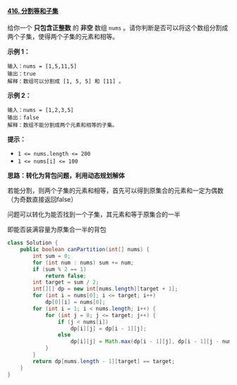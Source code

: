 #### [416. 分割等和子集](https://leetcode-cn.com/problems/partition-equal-subset-sum/)



给你一个 **只包含正整数** 的 **非空** 数组 `nums` 。请你判断是否可以将这个数组分割成两个子集，使得两个子集的元素和相等。

 

**示例 1：**

```
输入：nums = [1,5,11,5]
输出：true
解释：数组可以分割成 [1, 5, 5] 和 [11] 。
```

**示例 2：**

```
输入：nums = [1,2,3,5]
输出：false
解释：数组不能分割成两个元素和相等的子集。
```

 

**提示：**

- `1 <= nums.length <= 200`
- `1 <= nums[i] <= 100`



**思路：转化为背包问题，利用动态规划解体**

若能分割，则两个子集的元素和相等，首先可以得到原集合的元素和一定为偶数（为奇数直接返回false）

问题可以转化为能否找到一个子集，其元素和等于原集合的一半

即能否装满容量为原集合一半的背包

```java
class Solution {
    public boolean canPartition(int[] nums) {
        int sum = 0;
        for (int num : nums) sum += num;
        if (sum % 2 == 1)
            return false;
        int target = sum / 2;
        int[][] dp = new int[nums.length][target + 1];
        for (int i = nums[0]; i <= target; i++)
            dp[0][i] = nums[0];
        for (int i = 1; i < nums.length; i++) {
            for (int j = 0; j <= target; j++) {
                if (j < nums[i])
                    dp[i][j] = dp[i - 1][j];
                else
                    dp[i][j] = Math.max(dp[i - 1][j], dp[i - 1][j - nums[i]] + nums[i]);
            }
        }
        return dp[nums.length - 1][target] == target;
    }
}
```

